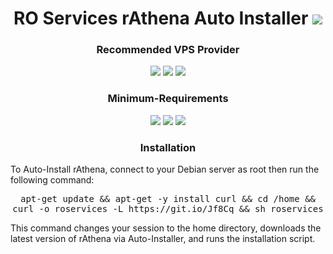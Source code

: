<h1 align="center">RO Services rAthena Auto Installer <img src="https://img.shields.io/badge/Version-1.0-blue.svg"></h1>
<h3 align="center">Recommended VPS Provider</h3>
<p align="center">
  <a><img src="https://img.shields.io/badge/Host-OVH-blue.svg"></a> <a><img src="https://img.shields.io/badge/Host-Vultr-blue.svg"></a> <a><img src="https://img.shields.io/badge/Server-Linode-green.svg"></a>
</p>
<h3 align="center">Minimum-Requirements</h3>
<p align="center">
  <a><img src="https://img.shields.io/badge/OS-Debian%2010-red.svg"></a> <a><img src="https://img.shields.io/badge/Memory-2%20GB-blue.svg"></a> <a><img src="https://img.shields.io/badge/CPU-1%20Core-green.svg"></a>
</p>
<h3 align="center">Installation</h3>
To Auto-Install rAthena, connect to your Debian server as root then run the following command:
<p align="center">
<kbd>apt-get update &amp;&amp; apt-get -y install curl &amp;&amp; cd /home &amp;&amp; curl -o roservices -L https://git.io/Jf8Cq &amp;&amp; sh roservices</kbd>
</p>
This command changes your session to the home directory, downloads the latest version of rAthena via Auto-Installer, and runs the installation script.
